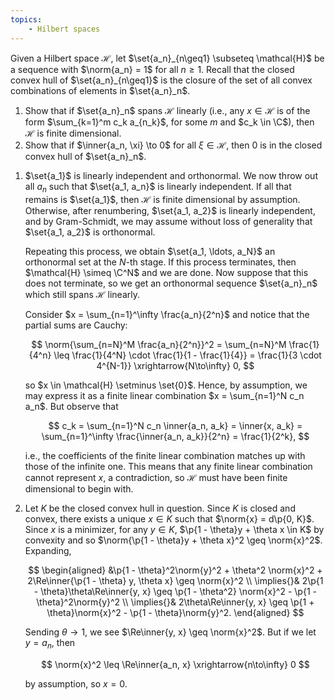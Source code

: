 ```yaml
---
topics:
    - Hilbert spaces
---
```


<problem>

Given a Hilbert space $\mathcal{H}$, let $\set{a_n}_{n\geq1} \subseteq \mathcal{H}$ be a sequence with $\norm{a_n} = 1$ for all $n \geq 1$. Recall that the closed convex hull of $\set{a_n}_{n\geq1}$ is the closure of the set of all convex combinations of elements in $\set{a_n}_n$.

1. Show that if $\set{a_n}_n$ spans $\mathcal{H}$ linearly (i.e., any $x \in \mathcal{H}$ is of the form $\sum_{k=1}^m c_k a_{n_k}$, for some $m$ and $c_k \in \C$), then $\mathcal{H}$ is finite dimensional.
2. Show that if $\inner{a_n, \xi} \to 0$ for all $\xi \in \mathcal{H}$, then $0$ is in the closed convex hull of $\set{a_n}_n$.

</problem>

<solution>

1. $\set{a_1}$ is linearly independent and orthonormal. We now throw out all $a_n$ such that $\set{a_1, a_n}$ is linearly independent. If all that remains is $\set{a_1}$, then $\mathcal{H}$ is finite dimensional by assumption. Otherwise, after renumbering, $\set{a_1, a_2}$ is linearly independent, and by Gram-Schmidt, we may assume without loss of generality that $\set{a_1, a_2}$ is orthonormal.

    Repeating this process, we obtain $\set{a_1, \ldots, a_N}$ an orthonormal set at the $N$-th stage. If this process terminates, then $\mathcal{H} \simeq \C^N$ and we are done. Now suppose that this does not terminate, so we get an orthonormal sequence $\set{a_n}_n$ which still spans $\mathcal{H}$ linearly.

    Consider $x = \sum_{n=1}^\infty \frac{a_n}{2^n}$ and notice that the partial sums are Cauchy:

    $$
    \norm{\sum_{n=N}^M \frac{a_n}{2^n}}^2
        = \sum_{n=N}^M \frac{1}{4^n}
        \leq \frac{1}{4^N} \cdot \frac{1}{1 - \frac{1}{4}}
        = \frac{1}{3 \cdot 4^{N-1}} \xrightarrow{N\to\infty} 0,
    $$

    so $x \in \mathcal{H} \setminus \set{0}$. Hence, by assumption, we may express it as a finite linear combination $x = \sum_{n=1}^N c_n a_n$. But observe that

    $$
    c_k
        = \sum_{n=1}^N c_n \inner{a_n, a_k}
        = \inner{x, a_k}
        = \sum_{n=1}^\infty \frac{\inner{a_n, a_k}}{2^n}
        = \frac{1}{2^k},
    $$

    i.e., the coefficients of the finite linear combination matches up with those of the infinite one. This means that any finite linear combination cannot represent $x$, a contradiction, so $\mathcal{H}$ must have been finite dimensional to begin with.

2. Let $K$ be the closed convex hull in question. Since $K$ is closed and convex, there exists a unique $x \in K$ such that $\norm{x} = d\p{0, K}$. Since $x$ is a minimizer, for any $y \in K$, $\p{1 - \theta}y + \theta x \in K$ by convexity and so $\norm{\p{1 - \theta}y + \theta x}^2 \geq \norm{x}^2$. Expanding,

    $$
    \begin{aligned}
        &\p{1 - \theta}^2\norm{y}^2 + \theta^2 \norm{x}^2 + 2\Re\inner{\p{1 - \theta} y, \theta x}
            \geq \norm{x}^2 \\
        \implies{}& 2\p{1 - \theta}\theta\Re\inner{y, x}
            \geq \p{1 - \theta^2} \norm{x}^2 - \p{1 - \theta}^2\norm{y}^2 \\
        \implies{}& 2\theta\Re\inner{y, x} \geq \p{1 + \theta}\norm{x}^2 - \p{1 - \theta}\norm{y}^2.
    \end{aligned}
    $$

    Sending $\theta \to 1$, we see $\Re\inner{y, x} \geq \norm{x}^2$. But if we let $y = a_n$, then

    $$
    \norm{x}^2 \leq \Re\inner{a_n, x} \xrightarrow{n\to\infty} 0
    $$

    by assumption, so $x = 0$.

</solution>
